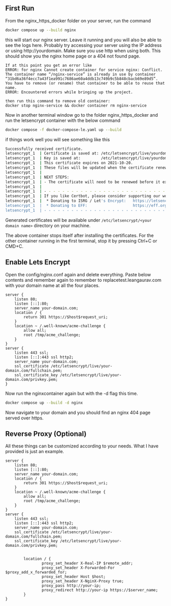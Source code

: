 ## First Run

From the nginx_https_docker folder on your server, run the command

```bash
docker compose up --build nginx
```

this will start our nginx server. Leave it running and you will also be able to see the logs here. Probably try accessing your server using the IP address or using http://yourdomain. Make sure you use http when using both. This should show you the nginx home page or a 404 not found page.

```notes
If at this point you get an error like
ERROR: for nginx Cannot create container for service nginx: Conflict. The container name “/nginx-service” is already in use by container “31bd6a36f4ecc7a43f1ea991c7686ae60a4ddb13c749b9c5b848cbacb69e89d5”. You have to remove (or rename) that container to be able to reuse that name.
ERROR: Encountered errors while bringing up the project.

then run this command to remove old container:
docker stop nginx-service && docker container rm nginx-service
```

Now in another terminal window go to the folder nginx_https_docker and run the letsencrypt container with the below command

```bash
docker compose -f docker-compose-le.yaml up --build
```

if things work well you will see something like this

```bash
Successfully received certificate.
letsencrypt_1  | Certificate is saved at: /etc/letsencrypt/live/yourdomain.com/fullchain.pem
letsencrypt_1  | Key is saved at:         /etc/letsencrypt/live/yourdomain.com/privkey.pem
letsencrypt_1  | This certificate expires on 2021-10-20.
letsencrypt_1  | These files will be updated when the certificate renews.
letsencrypt_1  |
letsencrypt_1  | NEXT STEPS:
letsencrypt_1  | - The certificate will need to be renewed before it expires. Certbot can automatically renew the certificate in the background, but you may need to take steps to enable that functionality. See https://certbot.org/renewal-setup for instructions.
letsencrypt_1  |
letsencrypt_1  | - - - - - - - - - - - - - - - - - - - - - - - - - - - - - - - - - - - - - - - -
letsencrypt_1  | If you like Certbot, please consider supporting our work by:
letsencrypt_1  |  * Donating to ISRG / Let's Encrypt:   https://letsencrypt.org/donate
letsencrypt_1  |  * Donating to EFF:                    https://eff.org/donate-le
letsencrypt_1  | - - - - - - - - - - - - - - - - - - - - - - - - - - - - - - - - - - - - - - - -
```

Generated certificates will be available under `/etc/letsencrypt/<your domain name>` directory on your machine.

The above container stops itself after installing the certificates. For the other container running in the first terminal, stop it by pressing Ctrl+C or CMD+C.

## Enable Lets Encrypt

Open the config/nginx.conf again and delete everything. Paste below contents and remember again to remember to replacetest.leangaurav.com with your domain name at all the four places.

```nginx
server {
    listen 80;
    listen [::]:80;
    server_name your-domain.com;
    location / {
        return 301 https://$host$request_uri;
    }
    location ~ /.well-known/acme-challenge {
        allow all;
        root /tmp/acme_challenge;
    }
}
server {
    listen 443 ssl;
    listen [::]:443 ssl http2;
    server_name your-domain.com;
    ssl_certificate /etc/letsencrypt/live/your-domain.com/fullchain.pem;
    ssl_certificate_key /etc/letsencrypt/live/your-domain.com/privkey.pem;
}
```

Now run the nginxcontainer again but with the -d flag this time.

```bash
docker compose up --build -d nginx
```

Now navigate to your domain and you should find an nginx 404 page served over https.

## Reverse Proxy (Optional)

All these things can be customized according to your needs. What I have provided is just an example.

```nginx
server {
    listen 80;
    listen [::]:80;
    server_name your-domain.com;
    location / {
        return 301 https://$host$request_uri;
    }
    location ~ /.well-known/acme-challenge {
        allow all;
        root /tmp/acme_challenge;
    }
}
server {
    listen 443 ssl;
    listen [::]:443 ssl http2;
    server_name your-domain.com;
    ssl_certificate /etc/letsencrypt/live/your-domain.com/fullchain.pem;
    ssl_certificate_key /etc/letsencrypt/live/your-domain.com/privkey.pem;


        location / {
                proxy_set_header X-Real-IP $remote_addr;
                proxy_set_header X-Forwarded-For $proxy_add_x_forwarded_for;
                proxy_set_header Host $host;
                proxy_set_header X-NginX-Proxy true;
                proxy_pass http://your-ip;
                proxy_redirect http://your-ip https://$server_name;
        }
}
```
